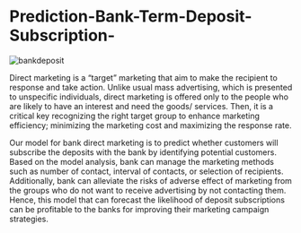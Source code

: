 # Prediction-Bank-Term-Deposit-Subscription-

![bankdeposit](https://user-images.githubusercontent.com/49653689/94882718-be287680-0436-11eb-85b8-18392952e129.png)




Direct marketing is a “target” marketing that aim to make the recipient to response and take action. Unlike usual mass advertising, which is presented to unspecific individuals, direct marketing is offered only to the people who are likely to have an interest and need the goods/ services. Then, it is a critical key recognizing the right target group to enhance marketing efficiency; minimizing the marketing cost and maximizing the response rate. 

Our model for bank direct marketing is to predict whether customers will subscribe the deposits with the bank by identifying potential customers. Based on the model analysis, bank can manage the marketing methods such as number of contact, interval of contacts, or selection of recipients. Additionally, bank can alleviate the risks of adverse effect of marketing from the groups who do not want to receive advertising by not contacting them. Hence, this model that can forecast the likelihood of deposit subscriptions can be profitable to the banks for improving their marketing campaign strategies.
